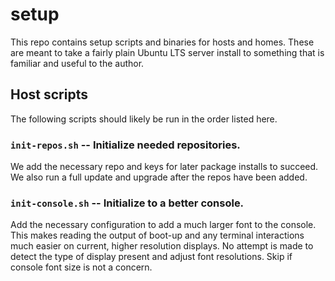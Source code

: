 # setup

This repo contains setup scripts and binaries for hosts and homes. These are
meant to take a fairly plain Ubuntu LTS server install to something that is
familiar and useful to the author.

## Host scripts

The following scripts should likely be run in the order listed here.

### `init-repos.sh` -- Initialize needed repositories.

We add the necessary repo and keys for later package installs to succeed. We
also run a full update and upgrade after the repos have been added.

### `init-console.sh` -- Initialize to a better console.

Add the necessary configuration to add a much larger font to the console. This
makes reading the output of boot-up and any terminal interactions much easier
on current, higher resolution displays. No attempt is made to detect the type
of display present and adjust font resolutions. Skip if console font size is
not a concern.
